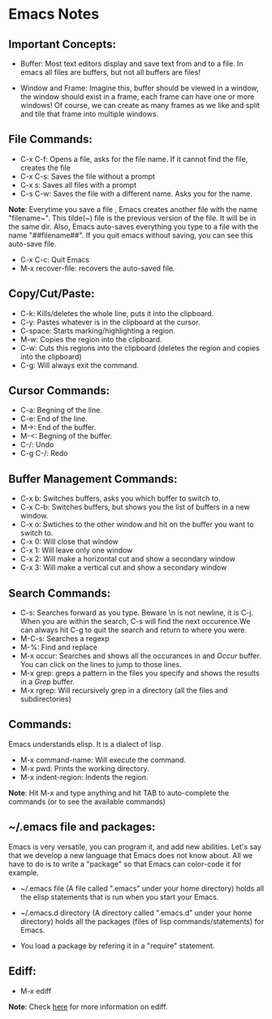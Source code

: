 # Emacs Notes

## Important Concepts:

* Buffer:
Most text editors display and save text from and to a file. In emacs all files are buffers, but not all buffers are files!

* Window and Frame:
Imagine this, buffer should be viewed in a window, the window should exist in a frame, each frame can have one or more windows!
Of course, we can create as many frames as we like and split and tile that frame into multiple windows.

## File Commands:
* C-x C-f: Opens a file, asks for the file name. If it cannot find the file, creates the file
* C-x C-s: Saves the file without a prompt
* C-x s: Saves all files with a prompt
* C-s C-w: Saves the file with a different name. Asks you for the name.

**Note**:
Everytime you save a file , Emacs creates another file with the name "filename~". This tilde(~) file is the previous version of the file. It will be in the same dir. Also, Emacs auto-saves everything you type to a file with the name "##filename##". If you quit emacs without saving, you can see this auto-save file.

* C-x C-c: Quit Emacs
* M-x recover-file: recovers the auto-saved file.

## Copy/Cut/Paste:
* C-k: Kills/deletes the whole line, puts it into the clipboard.
* C-y: Pastes whatever is in the clipboard at the cursor.
* C-space: Starts marking/highlighting a region.
* M-w: Copies the region into the clipboard.
* C-w: Cuts this regions into the clipboard (deletes the region and copies into the clipboard)
* C-g: Will always exit the command.

## Cursor Commands:
* C-a: Begning of the line.
* C-e: End of the line.
* M->: End of the buffer.
* M-<: Begning of the buffer.
* C-/: Undo
* C-g C-/: Redo

## Buffer Management Commands:
* C-x b: Switches buffers, asks you which buffer to switch to.
* C-x C-b: Switches buffers, but shows you the list of buffers in a new window.
* C-x o: Swtiches to the other window and hit <enter> on the buffer you want to switch to.
* C-x 0: Will close that window
* C-x 1: Will leave only one window
* C-x 2: Will make a horizontal cut and show a secondary window
* C-x 3: Will make a vertical cut and show a secondary window

## Search Commands:
* C-s: Searches forward as you type. Beware \n is not newline, it is C-j. When you are within the search, C-s will find the next occurence.We can always hit C-g to quit the search and return to where you were.
* M-C-s: Searches a regexp
* M-%: Find and replace
* M-x occur: Searches and shows all the occurances in and *Occur* buffer. You can click on the lines to jump to those lines.
* M-x grep: greps a pattern in the files you specify and shows the results in a *Grep* buffer.
* M-x rgrep: Will recursively grep in a directory (all the files and subdirectories)

## Commands:
Emacs understands elisp. It is a dialect of lisp.
* M-x command-name: Will execute the command.
* M-x pwd: Prints the working directory.
* M-x indent-region: Indents the region.

**Note**:
Hit M-x and type anything and hit TAB to auto-complete the commands (or to see the available commands)

## ~/.emacs file and packages:
Emacs is very versatile, you can program it, and add new abilities. Let's say that we develop a new language that Emacs does not know about. All we have to do is to write a "package" so that Emacs can color-code it for example.

* ~/.emacs file (A file called ".emacs" under your home directory) holds all the elisp statements that is run when you start your Emacs.

* ~/.emacs.d directory (A directory called ".emacs.d" under your home directory) holds all the packages (files of lisp commands/statements) for Emacs.

* You load a package by refering it in a "require" statement. 

## Ediff:
* M-x ediff 

**Note**: Check [here](http://www.gnu.org/software/emacs/manual/html_mono/ediff.html) for more information on ediff.
